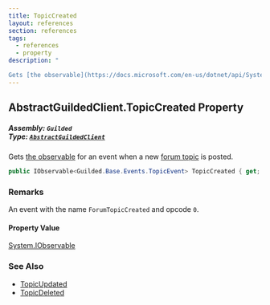 ```yaml
---
title: TopicCreated
layout: references
section: references
tags:
  - references
  - property
description: "

Gets [the observable](https://docs.microsoft.com/en-us/dotnet/api/System.IObservable-1 'System.IObservable`1') for an event when a new [forum topic](Topic 'Guilded.Base.Content.Topic') is posted."
---
```


## AbstractGuildedClient.TopicCreated Property
##### **Assembly:** `Guilded`<br/>**Type:** [`AbstractGuildedClient`](AbstractGuildedClient 'Guilded.AbstractGuildedClient')

Gets [the observable](https://docs.microsoft.com/en-us/dotnet/api/System.IObservable-1 'System.IObservable`1') for an event when a new [forum topic](Topic 'Guilded.Base.Content.Topic') is posted.

```csharp
public IObservable<Guilded.Base.Events.TopicEvent> TopicCreated { get; }
```

### Remarks
  
An event with the name `ForumTopicCreated` and opcode `0`.

#### Property Value
[System.IObservable](https://docs.microsoft.com/en-us/dotnet/api/System.IObservable 'System.IObservable')

### See Also
- [TopicUpdated](AbstractGuildedClient.TopicUpdated 'Guilded.AbstractGuildedClient.TopicUpdated')
- [TopicDeleted](AbstractGuildedClient.TopicDeleted 'Guilded.AbstractGuildedClient.TopicDeleted')